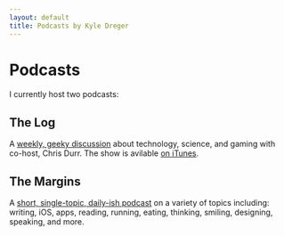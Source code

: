 ```yaml
---
layout: default
title: Podcasts by Kyle Dreger
---
```

# Podcasts

I currently host two podcasts:

## The Log
A [weekly, geeky discussion](/log) about technology, science, and gaming with co-host, Chris Durr. The show is avilable [on iTunes](https://itunes.apple.com/us/podcast/the-log/id830009186?mt=2). 

## The Margins
A [short, single-topic, daily-ish podcast](/margins) on a variety of topics including: writing, iOS, apps, reading, running, eating, thinking, smiling, designing, speaking, and more. 